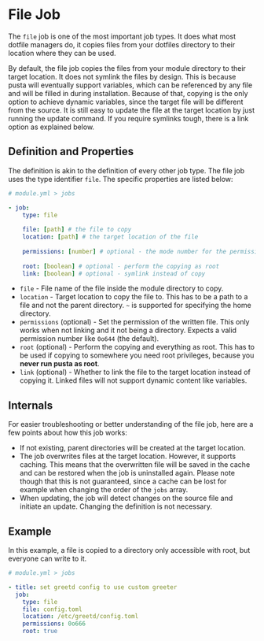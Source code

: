 # File Job
The `file` job is one of the most important job types. It does what most dotfile managers do, it copies files from your dotfiles directory to their location where they can be used.

By default, the file job copies the files from your module directory to their target location. It does not symlink the files by design. This is because pusta will eventually support variables, which can be referenced by any file and will be filled in during installation. Because of that, copying is the only option to achieve dynamic variables, since the target file will be different from the source. It is still easy to update the file at the target location by just running the update command. If you require symlinks tough, there is a link option as explained below.

## Definition and Properties
The definition is akin to the definition of every other job type. The file job uses the type identifier `file`. The specific properties are listed below:
```yml
# module.yml > jobs

- job:
    type: file
    
    file: [path] # the file to copy
    location: [path] # the target location of the file
    
    permissions: [number] # optional - the mode number for the permissions of the file
    
    root: [boolean] # optional - perform the copying as root
    link: [boolean] # optional - symlink instead of copy
```

- `file` - File name of the file inside the module directory to copy.
- `location` - Target location to copy the file to. This has to be a path to a file and not the parent directory. `~` is supported for specifying the home directory.
- `permissions` (optional) - Set the permission of the written file. This only works when not linking and it not being a directory. Expects a valid permission number like `0o644` (the default).
- `root` (optional) - Perform the copying and everything as root. This has to be used if copying to somewhere you need root privileges, because you **never run pusta as root**.
- `link` (optional) - Whether to link the file to the target location instead of copying it. Linked files will not support dynamic content like variables.

## Internals
For easier troubleshooting or better understanding of the file job, here are a few points about how this job works:
- If not existing, parent directories will be created at the target location.
- The job overwrites files at the target location. However, it supports caching. This means that the overwritten file will be saved in the cache and can be restored when the job is uninstalled again. Please note though that this is not guaranteed, since a cache can be lost for example when changing the order of the `jobs` array.
- When updating, the job will detect changes on the source file and initiate an update. Changing the definition is not necessary.

## Example
In this example, a file is copied to a directory only accessible with root, but everyone can write to it.
```yml
# module.yml > jobs

- title: set greetd config to use custom greeter
  job:
    type: file
    file: config.toml
    location: /etc/greetd/config.toml
    permissions: 0o666
    root: true
```
